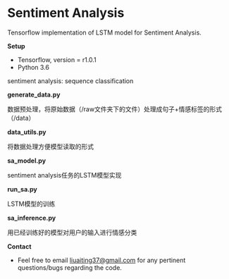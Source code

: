 Sentiment Analysis
=====================
Tensorflow implementation of LSTM model for Sentiment Analysis.

**Setup**

* Tensorflow, version = r1.0.1
* Python 3.6

sentiment analysis: sequence classification

**generate_data.py**

数据预处理，将原始数据（/raw文件夹下的文件）处理成句子+情感标签的形式（/data）

**data_utils.py**

将数据处理方便模型读取的形式

**sa_model.py**

sentiment analysis任务的LSTM模型实现

**run_sa.py**

LSTM模型的训练

**sa_inference.py**

用已经训练好的模型对用户的输入进行情感分类

**Contact**

* Feel free to email liuaiting37@gmail.com for any pertinent questions/bugs regarding the code.